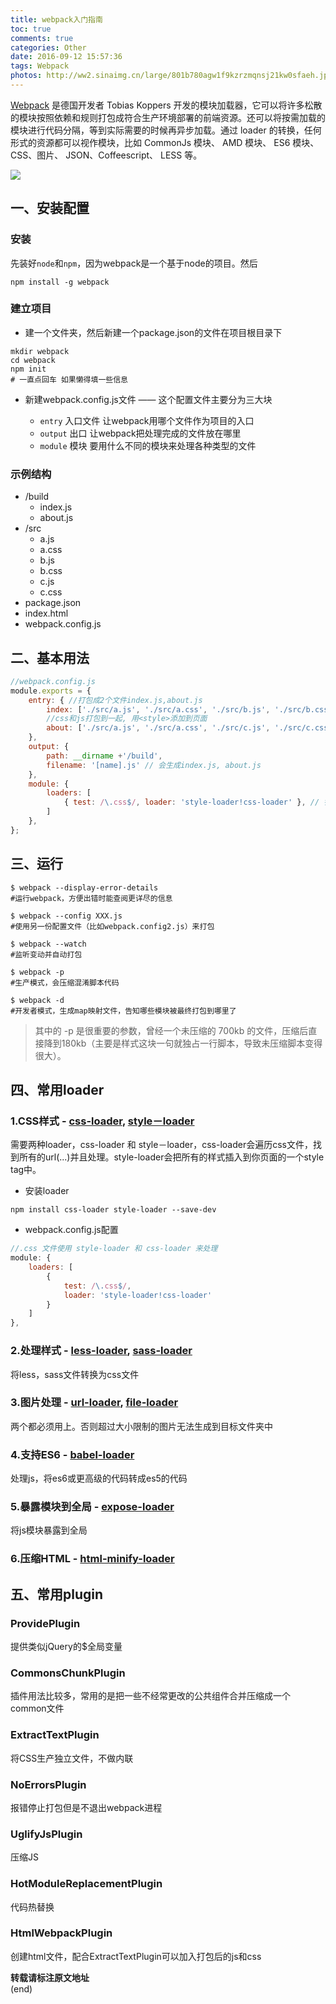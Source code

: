 ```yaml
---
title: webpack入门指南
toc: true
comments: true
categories: Other
date: 2016-09-12 15:57:36
tags: Webpack
photos: http://ww2.sinaimg.cn/large/801b780agw1f9kzrzmqnsj21kw0sfaeh.jpg
---
```


[Webpack](https://github.com/webpack) 是德国开发者 Tobias Koppers 开发的模块加载器，它可以将许多松散的模块按照依赖和规则打包成符合生产环境部署的前端资源。还可以将按需加载的模块进行代码分隔，等到实际需要的时候再异步加载。通过 loader 的转换，任何形式的资源都可以视作模块，比如 CommonJs 模块、 AMD 模块、 ES6 模块、CSS、图片、 JSON、Coffeescript、 LESS 等。
<!-- more -->
![](http://ww3.sinaimg.cn/large/65e4f1e6gw1f7rnvhurtrj20o80brgmu.jpg)


## 一、安装配置

### 安装
先装好`node`和`npm`，因为webpack是一个基于node的项目。然后

```shell
npm install -g webpack
```


### 建立项目

* 建一个文件夹，然后新建一个package.json的文件在项目根目录下

```shell
mkdir webpack
cd webpack
npm init
# 一直点回车 如果懒得填一些信息
```

* 新建webpack.config.js文件 —— 这个配置文件主要分为三大块

    * `entry` 入口文件 让webpack用哪个文件作为项目的入口
    * `output` 出口 让webpack把处理完成的文件放在哪里
    * `module` 模块 要用什么不同的模块来处理各种类型的文件

### 示例结构
* /build
    * index.js
    * about.js
* /src
    * a.js 
    * a.css
    * b.js  
    * b.css
    * c.js
    * c.css    
* package.json
* index.html
* webpack.config.js

## 二、基本用法

```js
//webpack.config.js
module.exports = {
    entry: { //打包成2个文件index.js,about.js
        index: ['./src/a.js', './src/a.css', './src/b.js', './src/b.css'], 
        //css和js打包到一起, 用<style>添加到页面
        about: ['./src/a.js', './src/a.css', './src/c.js', './src/c.css'],
    },
    output: {
        path: __dirname +'/build',
        filename: '[name].js' // 会生成index.js, about.js
    },
    module: {
        loaders: [
            { test: /\.css$/, loader: 'style-loader!css-loader' }, // 针对.css文件用2个加载器预处理
        ]
    },
};
```
## 三、运行

```shell
$ webpack --display-error-details 
#运行webpack，方便出错时能查阅更详尽的信息

$ webpack --config XXX.js   
#使用另一份配置文件（比如webpack.config2.js）来打包

$ webpack --watch   
#监听变动并自动打包

$ webpack -p    
#生产模式，会压缩混淆脚本代码

$ webpack -d   
#开发者模式，生成map映射文件，告知哪些模块被最终打包到哪里了
```

>其中的 -p 是很重要的参数，曾经一个未压缩的 700kb 的文件，压缩后直接降到180kb（主要是样式这块一句就独占一行脚本，导致未压缩脚本变得很大）。

## 四、常用loader

### 1.CSS样式 - [css-loader](https://github.com/webpack/css-loader), [style－loader](https://github.com/webpack/style-loader)
需要两种loader，css-loader 和 style－loader，css-loader会遍历css文件，找到所有的url(...)并且处理。style-loader会把所有的样式插入到你页面的一个style tag中。

* 安装loader

```shell
npm install css-loader style-loader --save-dev
```

* webpack.config.js配置

```js
//.css 文件使用 style-loader 和 css-loader 来处理
module: {
    loaders: [
        {
            test: /\.css$/,
            loader: 'style-loader!css-loader'
        }
    ]
},
```

### 2.处理样式 - [less-loader](https://github.com/webpack/less-loader), [sass-loader](https://github.com/jtangelder/sass-loader)
将less，sass文件转换为css文件

### 3.图片处理 -  [url-loader](https://github.com/webpack/url-loader), [file-loader](https://github.com/webpack/file-loader)
两个都必须用上。否则超过大小限制的图片无法生成到目标文件夹中

### 4.支持ES6 - [babel-loader](https://github.com/babel/babel-loader)
处理js，将es6或更高级的代码转成es5的代码

### 5.暴露模块到全局 - [expose-loader](https://github.com/webpack/expose-loader)
将js模块暴露到全局

### 6.压缩HTML - [html-minify-loader](https://github.com/bestander/html-minify-loader)



## 五、常用plugin

### ProvidePlugin

提供类似jQuery的$全局变量

### CommonsChunkPlugin

插件用法比较多，常用的是把一些不经常更改的公共组件合并压缩成一个common文件

### ExtractTextPlugin

将CSS生产独立文件，不做内联

### NoErrorsPlugin

报错停止打包但是不退出webpack进程

### UglifyJsPlugin

压缩JS

### HotModuleReplacementPlugin

代码热替换

### HtmlWebpackPlugin

创建html文件，配合ExtractTextPlugin可以加入打包后的js和css

**转载请标注原文地址**                           
(end)